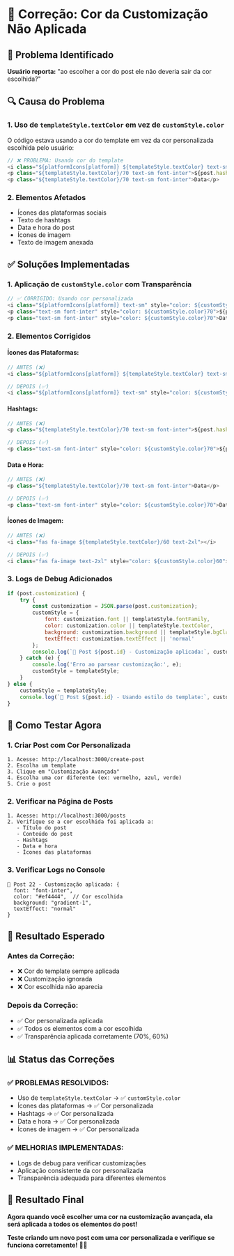 # 🎨 Correção: Cor da Customização Não Aplicada

## 🚨 Problema Identificado

**Usuário reporta:** "ao escolher a cor do post ele não deveria sair da cor escolhida?"

## 🔍 Causa do Problema

### **1. Uso de `templateStyle.textColor` em vez de `customStyle.color`**

O código estava usando a cor do template em vez da cor personalizada escolhida pelo usuário:

```javascript
// ❌ PROBLEMA: Usando cor do template
<i class="${platformIcons[platform]} ${templateStyle.textColor} text-sm"></i>
<p class="${templateStyle.textColor}/70 text-sm font-inter">${post.hashtags}</p>
<p class="${templateStyle.textColor}/70 text-sm font-inter">Data</p>
```

### **2. Elementos Afetados**
- Ícones das plataformas sociais
- Texto de hashtags
- Data e hora do post
- Ícones de imagem
- Texto de imagem anexada

## ✅ Soluções Implementadas

### **1. Aplicação de `customStyle.color` com Transparência**

```javascript
// ✅ CORRIGIDO: Usando cor personalizada
<i class="${platformIcons[platform]} text-sm" style="color: ${customStyle.color}"></i>
<p class="text-sm font-inter" style="color: ${customStyle.color}70">${post.hashtags}</p>
<p class="text-sm font-inter" style="color: ${customStyle.color}70">Data</p>
```

### **2. Elementos Corrigidos**

#### **Ícones das Plataformas:**
```javascript
// ANTES (❌)
<i class="${platformIcons[platform]} ${templateStyle.textColor} text-sm"></i>

// DEPOIS (✅)
<i class="${platformIcons[platform]} text-sm" style="color: ${customStyle.color}"></i>
```

#### **Hashtags:**
```javascript
// ANTES (❌)
<p class="${templateStyle.textColor}/70 text-sm font-inter">${post.hashtags}</p>

// DEPOIS (✅)
<p class="text-sm font-inter" style="color: ${customStyle.color}70">${post.hashtags}</p>
```

#### **Data e Hora:**
```javascript
// ANTES (❌)
<p class="${templateStyle.textColor}/70 text-sm font-inter">Data</p>

// DEPOIS (✅)
<p class="text-sm font-inter" style="color: ${customStyle.color}70">Data</p>
```

#### **Ícones de Imagem:**
```javascript
// ANTES (❌)
<i class="fas fa-image ${templateStyle.textColor}/60 text-2xl"></i>

// DEPOIS (✅)
<i class="fas fa-image text-2xl" style="color: ${customStyle.color}60"></i>
```

### **3. Logs de Debug Adicionados**

```javascript
if (post.customization) {
    try {
        const customization = JSON.parse(post.customization);
        customStyle = {
            font: customization.font || templateStyle.fontFamily,
            color: customization.color || templateStyle.textColor,
            background: customization.background || templateStyle.bgClass,
            textEffect: customization.textEffect || 'normal'
        };
        console.log(`🎨 Post ${post.id} - Customização aplicada:`, customStyle);
    } catch (e) {
        console.log('Erro ao parsear customização:', e);
        customStyle = templateStyle;
    }
} else {
    customStyle = templateStyle;
    console.log(`🎨 Post ${post.id} - Usando estilo do template:`, customStyle);
}
```

## 🧪 Como Testar Agora

### **1. Criar Post com Cor Personalizada**
```
1. Acesse: http://localhost:3000/create-post
2. Escolha um template
3. Clique em "Customização Avançada"
4. Escolha uma cor diferente (ex: vermelho, azul, verde)
5. Crie o post
```

### **2. Verificar na Página de Posts**
```
1. Acesse: http://localhost:3000/posts
2. Verifique se a cor escolhida foi aplicada a:
   - Título do post
   - Conteúdo do post
   - Hashtags
   - Data e hora
   - Ícones das plataformas
```

### **3. Verificar Logs no Console**
```
🎨 Post 22 - Customização aplicada: {
  font: "font-inter",
  color: "#ef4444",  // Cor escolhida
  background: "gradient-1",
  textEffect: "normal"
}
```

## 🎯 Resultado Esperado

### **Antes da Correção:**
- ❌ Cor do template sempre aplicada
- ❌ Customização ignorada
- ❌ Cor escolhida não aparecia

### **Depois da Correção:**
- ✅ Cor personalizada aplicada
- ✅ Todos os elementos com a cor escolhida
- ✅ Transparência aplicada corretamente (70%, 60%)

## 📊 Status das Correções

### **✅ PROBLEMAS RESOLVIDOS:**
- Uso de `templateStyle.textColor` → ✅ `customStyle.color`
- Ícones das plataformas → ✅ Cor personalizada
- Hashtags → ✅ Cor personalizada
- Data e hora → ✅ Cor personalizada
- Ícones de imagem → ✅ Cor personalizada

### **✅ MELHORIAS IMPLEMENTADAS:**
- Logs de debug para verificar customizações
- Aplicação consistente da cor personalizada
- Transparência adequada para diferentes elementos

## 🚀 Resultado Final

**Agora quando você escolher uma cor na customização avançada, ela será aplicada a todos os elementos do post!**

**Teste criando um novo post com uma cor personalizada e verifique se funciona corretamente!** 🎨✨
